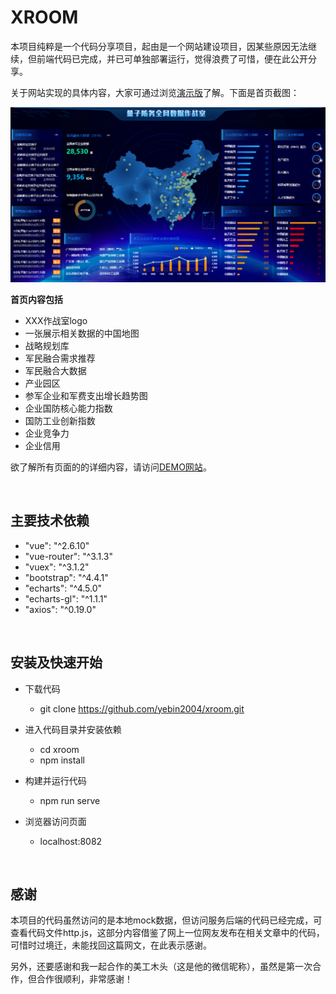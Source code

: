 # XROOM

本项目纯粹是一个代码分享项目，起由是一个网站建设项目，因某些原因无法继续，但前端代码已完成，并已可单独部署运行，觉得浪费了可惜，便在此公开分享。

关于网站实现的具体内容，大家可通过浏览[演示版](http://www.ybn.ink:8089/login)了解。下面是首页截图：

![](https://raw.githubusercontent.com/yebin2004/xroom/master/src/assets/img/screenshot.png)

**首页内容包括** 
- XXX作战室logo
- 一张展示相关数据的中国地图
- 战略规划库
- 军民融合需求推荐
- 军民融合大数据
- 产业园区
- 参军企业和军费支出增长趋势图
- 企业国防核心能力指数
- 国防工业创新指数
- 企业竞争力
- 企业信用

欲了解所有页面的的详细内容，请访问[DEMO网站](http://www.ybn.ink:8089/login)。


&nbsp;
## 主要技术依赖
- "vue": "^2.6.10"
- "vue-router": "^3.1.3"
- "vuex": "^3.1.2"
- "bootstrap": "^4.4.1"
- "echarts": "^4.5.0"
- "echarts-gl": "^1.1.1"
- "axios": "^0.19.0"

&nbsp;
## 安装及快速开始
- 下载代码
  - git clone https://github.com/yebin2004/xroom.git

- 进入代码目录并安装依赖
  - cd xroom
  - npm install

- 构建并运行代码
  - npm run serve

- 浏览器访问页面
  - localhost:8082

&nbsp;
## 感谢
本项目的代码虽然访问的是本地mock数据，但访问服务后端的代码已经完成，可查看代码文件http.js，这部分内容借鉴了网上一位网友发布在相关文章中的代码，可惜时过境迁，未能找回这篇网文，在此表示感谢。

另外，还要感谢和我一起合作的美工木头（这是他的微信昵称），虽然是第一次合作，但合作很顺利，非常感谢！